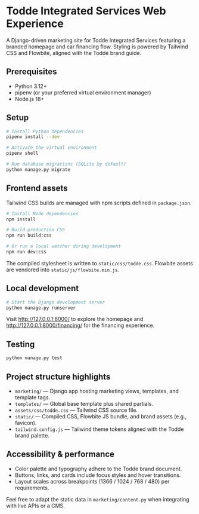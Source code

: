 # Todde Integrated Services Web Experience

A Django-driven marketing site for Todde Integrated Services featuring a branded homepage and car financing flow. Styling is powered by Tailwind CSS and Flowbite, aligned with the Todde brand guide.

## Prerequisites

- Python 3.12+
- pipenv (or your preferred virtual environment manager)
- Node.js 18+

## Setup

```bash
# Install Python dependencies
pipenv install --dev

# Activate the virtual environment
pipenv shell

# Run database migrations (SQLite by default)
python manage.py migrate
```

## Frontend assets

Tailwind CSS builds are managed with npm scripts defined in `package.json`.

```bash
# Install Node dependencies
npm install

# Build production CSS
npm run build:css

# Or run a local watcher during development
npm run dev:css
```

The compiled stylesheet is written to `static/css/todde.css`. Flowbite assets are vendored into `static/js/flowbite.min.js`.

## Local development

```bash
# Start the Django development server
python manage.py runserver
```

Visit <http://127.0.0.1:8000/> to explore the homepage and <http://127.0.0.1:8000/financing/> for the financing experience.

## Testing

```bash
python manage.py test
```

## Project structure highlights

- `marketing/` — Django app hosting marketing views, templates, and template tags.
- `templates/` — Global base template plus shared partials.
- `assets/css/todde.css` — Tailwind CSS source file.
- `static/` — Compiled CSS, Flowbite JS bundle, and brand assets (e.g., favicon).
- `tailwind.config.js` — Tailwind theme tokens aligned with the Todde brand palette.

## Accessibility & performance

- Color palette and typography adhere to the Todde brand document.
- Buttons, links, and cards include focus styles and hover transitions.
- Layout scales across breakpoints (1366 / 1024 / 768 / 480) per requirements.

Feel free to adapt the static data in `marketing/content.py` when integrating with live APIs or a CMS.
